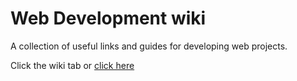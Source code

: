 # Web Development wiki

A collection of useful links and guides for developing web projects.

Click the wiki tab or [click here](https://github.com/bgpedersen/web-dev-guides/wiki#welcome-to-the-web-dev-guides-wiki)
